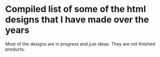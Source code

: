 # Compiled list of some of the html designs that I have made over the years

Most of the designs are in progress and just ideas. They are not finished products.
